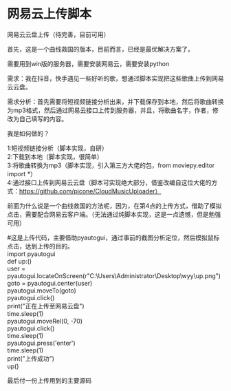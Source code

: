 # 网易云上传脚本

网易云云盘上传（待完善，目前可用）    

首先，这是一个曲线救国的版本，目前而言，已经是最优解决方案了。    

需要用到win版的服务器，需要安装网易云，需要安装python    
 
需求：我在抖音，快手遇见一些好听的歌，想通过脚本实现把这些歌曲上传到网易云云盘。    

需求分析：首先需要将短视频链接分析出来，并下载保存到本地，然后将歌曲转换为mp3格式，然后通过网易云接口上传到服务器，并且，将歌曲名字，作者，修改为自己填写的内容。    

我是如何做的？    

1:短视频链接分析（脚本实现，自研）    
2:下载到本地（脚本实现，很简单）    
3:将歌曲转换为mp3（脚本实现，引入第三方大佬的包，from moviepy.editor import *）    
4:通过接口上传到网易云云盘（脚本可实现绝大部分，借鉴改编自这位大佬的方式：https://github.com/picone/CloudMusicUploader）    

前面为什么说是一个曲线救国的方法呢，因为，在第4点的上传方式，借助了模拟点击，需要配合网易云客户端。（无法通过纯脚本实现，这是一点遗憾，但是勉强可用）    

#这是上传代码，主要借助pyautogui，通过事前的截图分析定位，然后模拟鼠标点击，达到上传的目的。    
import pyautogui    
def up:()    
    user = pyautogui.locateOnScreen(r"C:\Users\Administrator\Desktop\wyy\up.png")    
    goto = pyautogui.center(user)    
    pyautogui.moveTo(goto)    
    pyautogui.click()    
    print("正在上传至网易云盘")    
    time.sleep(1)    
    pyautogui.moveRel(0, -70)    
    pyautogui.click()    
    time.sleep(1)    
    pyautogui.press('enter')    
    time.sleep(1)    
    print("上传成功")    
up()    

最后付一份上传用到的主要源码    
